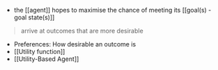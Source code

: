 - the [[agent]] hopes to maximise the chance of meeting its [[goal(s) - goal state(s)]]
>	arrive at outcomes that are more desirable
- Preferences: How desirable an outcome is
- [[Utility function]]
- [[Utility-Based Agent]]